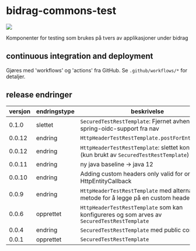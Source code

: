 # bidrag-commons-test

 ![](https://github.com/navikt/bidrag-commons-test/workflows/continious%20integration%20on%20master/badge.svg)

Komponenter for testing som brukes på tvers av applikasjoner under bidrag

## continuous integration and deployment

Gjøres med 'workflows' og 'actions' fra GitHub. Se `.github/workflows/*` for detaljer. 

## release endringer

versjon | endringstype | beskrivelse
--------|--------------|-------------
0.1.0   | slettet      | `SecuredTestRestTemplate`: Fjernet avhengighet til spring-oidc-support fra nav 
0.0.12  | endring      | `HttpHeaderTestRestTemplate.postForEntity(...)`
0.0.12  | endring      | `HttpHeaderTestRestTemplate`: slettet konstruktør (kun brukt av `SecuredTestRestTemplate`) 
0.0.11  | endring      | ny java baseline -> java 12
0.0.10  | endring      | Adding custom headers only valid for one HttpEntityCallback 
0.0.9   | endring      | `HttpHeaderTestRestTemplate` med alternativ metode for å legge på en custom header
0.0.6   | opprettet    | `HttpHeaderTestRestTemplate` som kan konfigureres og som arves av `SecuredTestRestTemplate`
0.0.4   | endring      | `SecuredTestRestTemplate` med public constructor
0.0.1   | opprettet    | `SecuredTestRestTemplate`
